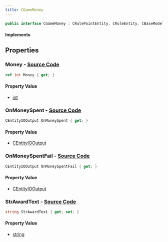 ```yaml
---
title: CGameMoney
---
```


```csharp
public interface CGameMoney : CRulePointEntity, CRuleEntity, CBaseModelEntity, CBaseEntity, CEntityInstance, ISchemaClass<CEntityInstance>, ISchemaClass<CBaseEntity>, ISchemaClass<CBaseModelEntity>, ISchemaClass<CRuleEntity>, ISchemaClass<CRulePointEntity>, ISchemaClass<CGameMoney>, ISchemaField, ISchemaClass, INativeHandle
```

#### Implements

## Properties

### **Money** - [Source Code](https://github.com/swiftly-solution/swiftlys2/blob/main/managed/src/SwiftlyS2.Generated/Schemas/Interfaces/CGameMoney.cs#L20)

```csharp
ref int Money { get; }
```

#### Property Value

- [int](https://learn.microsoft.com/dotnet/api/system.int32)

### **OnMoneySpent** - [Source Code](https://github.com/swiftly-solution/swiftlys2/blob/main/managed/src/SwiftlyS2.Generated/Schemas/Interfaces/CGameMoney.cs#L16)

```csharp
CEntityIOOutput OnMoneySpent { get; }
```

#### Property Value

- [CEntityIOOutput](/docs/api/shared/schemadefinitions/centityiooutput)

### **OnMoneySpentFail** - [Source Code](https://github.com/swiftly-solution/swiftlys2/blob/main/managed/src/SwiftlyS2.Generated/Schemas/Interfaces/CGameMoney.cs#L18)

```csharp
CEntityIOOutput OnMoneySpentFail { get; }
```

#### Property Value

- [CEntityIOOutput](/docs/api/shared/schemadefinitions/centityiooutput)

### **StrAwardText** - [Source Code](https://github.com/swiftly-solution/swiftlys2/blob/main/managed/src/SwiftlyS2.Generated/Schemas/Interfaces/CGameMoney.cs#L22)

```csharp
string StrAwardText { get; set; }
```

#### Property Value

- [string](https://learn.microsoft.com/dotnet/api/system.string)

